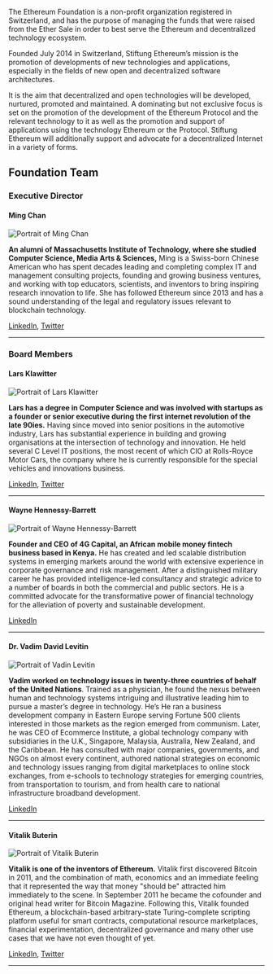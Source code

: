 
The Ethereum Foundation is a non-profit organization registered in Switzerland, and has the purpose of managing the funds that were raised from the Ether Sale in order to best serve the Ethereum and decentralized technology ecosystem.

Founded July 2014 in Switzerland, Stiftung Ethereum’s mission is the promotion of developments of new technologies and applications, especially in the fields of new open and decentralized software architectures. 

It is the aim that decentralized and open technologies will be developed, nurtured, promoted and maintained. A dominating but not exclusive focus is set on the promotion of the development of the Ethereum Protocol and the relevant technology to it as well as the promotion and support of applications using the technology Ethereum or the Protocol. Stiftung Ethereum will additionally support and advocate for a decentralized Internet in a variety of forms.

## Foundation Team

### Executive Director

#### Ming Chan

![Portrait of Ming Chan](/images/portraits/ming-chan.jpg)

**An alumni of Massachusetts Institute of Technology, where she studied Computer Science, Media Arts & Sciences,** Ming is a Swiss-born Chinese American who has spent decades leading and completing complex IT and management consulting projects, founding and growing business ventures, and working with top educators, scientists, and inventors to bring inspiring research innovation to life. She has followed Ethereum since 2013 and has a sound understanding of the legal and regulatory issues relevant to blockchain technology.


[LinkedIn](https://www.linkedin.com/profile/view?id=8637167&authType=NAME_SEARCH&authToken=sYBX&locale=en_US&srchid=179133991437916802748&srchindex=1&srchtotal=1&trk=vsrp_people_res_name&trkInfo=VSRPsearchId%3A179133991437916802748%2CVSRPtargetId%3A8637167%2CVSRPcmpt%3Aprimary%2CVSRPnm%3Atrue%2CauthType%3ANAME_SEARCH), [Twitter](https://twitter.com/mingchan88)

----

### Board Members


#### Lars Klawitter

![Portrait of Lars Klawitter](/images/portraits/lars-klawitter.jpg)

**Lars has a degree in Computer Science and was involved with startups as a founder or senior executive during the first internet revolution of the late 90ies.** Having since moved into senior positions in the automotive industry, Lars has substantial experience in building and growing organisations at the intersection of technology and innovation. He held several C Level IT positions, the most recent of which CIO at Rolls-Royce Motor Cars, the company where he is currently responsible for the special vehicles and innovations business. 


[LinkedIn](https://www.linkedin.com/pub/lars-klawitter/6/337/870), [Twitter](https://twitter.com/larsklawitter)

------

#### Wayne Hennessy-Barrett

![Portrait of Wayne Hennessy-Barrett](/images/portraits/wayne-barrett.jpg)

**Founder and CEO of 4G Capital, an African mobile money fintech business based in Kenya.**  He has created and led scalable distribution systems in emerging markets around the world with extensive experience in corporate governance and risk management.  After a distinguished military career he has provided intelligence-led consultancy and strategic advice to a number of boards in both the commercial and public sectors.  He is a committed advocate for the transformative power of financial technology for the alleviation of poverty and sustainable development. 

[LinkedIn](https://www.linkedin.com/profile/view?id=2444816&authType=OPENLINK&authToken=w0xM&locale=en_US&srchid=179133991437918760277&srchindex=1&srchtotal=1&trk=vsrp_people_res_name&trkInfo=VSRPsearchId%3A179133991437918760277%2CVSRPtargetId%3A2444816%2CVSRPcmpt%3Aprimary%2CVSRPnm%3Atrue%2CauthType%3AOPENLINK)

------

#### Dr. Vadim David Levitin

![Portrait of Vadin Levitin](/images/portraits/vadim-levitin.jpg)

**Vadim worked on technology issues in twenty-three countries of behalf of the United Nations**. Trained as a physician, he found the nexus between human and technology systems intriguing and illustrative leading him to pursue a master’s degree in technology.  He’s   He ran a business development company in Eastern Europe serving Fortune 500 clients interested in those markets as the region emerged from communism.  Later, he was CEO of Ecommerce Institute, a global technology company with subsidiaries in the U.K., Singapore, Malaysia, Australia, New Zealand, and the Caribbean.  He has consulted with major companies, governments, and NGOs on almost every continent, authored national strategies on economic and technology issues ranging from digital marketplaces to online stock exchanges, from e-schools to technology strategies for emerging countries, from transportation to tourism, and from health care to national infrastructure broadband development. 

[LinkedIn](https://www.linkedin.com/pub/dr-vadim-levitin/44/b6/b7)

------

#### Vitalik Buterin

![Portrait of Vitalik Buterin](/images/portraits/vitalik-buterin.jpg)

**Vitalik is one of the inventors of Ethereum.** Vitalik first discovered Bitcoin in 2011, and the combination of math, economics and an immediate feeling that it represented the way that money "should be" attracted him immediately to the scene. In September 2011 he became the cofounder and original head writer for Bitcoin Magazine. Following this, Vitalik founded Ethereum, a blockchain-based arbitrary-state Turing-complete scripting platform useful for smart contracts, computational resource marketplaces, financial experimentation, decentralized governance and many other use cases that we have not even thought of yet. 

[LinkedIn](https://www.linkedin.com/pub/vitalik-buterin/50/a74/267), [Twitter](https://twitter.com/vitalikbuterin)

------


